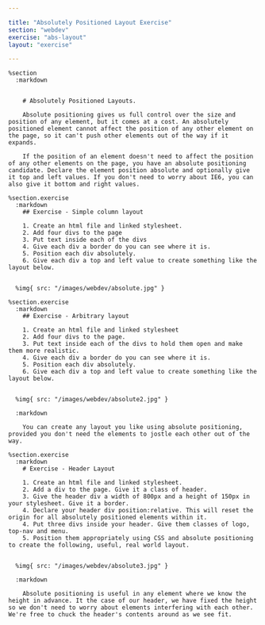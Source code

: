 ```yaml
---

title: "Absolutely Positioned Layout Exercise"
section: "webdev"
exercise: "abs-layout"
layout: "exercise"

---
```


    %section
      :markdown


        # Absolutely Positioned Layouts.

        Absolute positioning gives us full control over the size and position of any element, but it comes at a cost. An absolutely positioned element cannot affect the position of any other element on the page, so it can't push other elements out of the way if it expands.

        If the position of an element doesn't need to affect the position of any other elements on the page, you have an absolute positioning candidate. Declare the element position absolute and optionally give it top and left values. If you don't need to worry about IE6, you can also give it bottom and right values.

    %section.exercise
      :markdown
        ## Exercise - Simple column layout

        1. Create an html file and linked stylesheet.
        2. Add four divs to the page
        3. Put text inside each of the divs
        4. Give each div a border do you can see where it is.
        5. Position each div absolutely.
        6. Give each div a top and left value to create something like the layout below.


      %img{ src: "/images/webdev/absolute.jpg" }

    %section.exercise
      :markdown
        ## Exercise - Arbitrary layout

        1. Create an html file and linked stylesheet
        2. Add four divs to the page.
        3. Put text inside each of the divs to hold them open and make them more realistic.
        4. Give each div a border do you can see where it is.
        5. Position each div absolutely.
        6. Give each div a top and left value to create something like the layout below.


      %img{ src: "/images/webdev/absolute2.jpg" }

      :markdown

        You can create any layout you like using absolute positioning, provided you don't need the elements to jostle each other out of the way.

    %section.exercise
      :markdown
        # Exercise - Header Layout

        1. Create an html file and linked stylesheet.
        2. Add a div to the page. Give it a class of header.
        3. Give the header div a width of 800px and a height of 150px in your stylesheet. Give it a border.
        4. Declare your header div position:relative. This will reset the origin for all absolutely positioned elements within it.
        4. Put three divs inside your header. Give them classes of logo, top-nav and menu.
        5. Position them appropriately using CSS and absolute positioning to create the following, useful, real world layout.


      %img{ src: "/images/webdev/absolute3.jpg" }

      :markdown

        Absolute positioning is useful in any element where we know the height in advance. It the case of our header, we have fixed the height so we don't need to worry about elements interfering with each other. We're free to chuck the header's contents around as we see fit.

